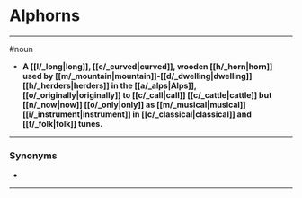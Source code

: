 # Alphorns
---
#noun
- **A [[l/_long|long]], [[c/_curved|curved]], wooden [[h/_horn|horn]] used by [[m/_mountain|mountain]]-[[d/_dwelling|dwelling]] [[h/_herders|herders]] in the [[a/_alps|Alps]], [[o/_originally|originally]] to [[c/_call|call]] [[c/_cattle|cattle]] but [[n/_now|now]] [[o/_only|only]] as [[m/_musical|musical]] [[i/_instrument|instrument]] in [[c/_classical|classical]] and [[f/_folk|folk]] tunes.**
---
### Synonyms
- 
---
